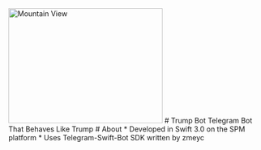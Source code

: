 <img src="http://static4.businessinsider.com/image/559e9efe6bb3f72c54679458/donald-trump-has-surged-to-the-top-of-2-new-2016-polls.jpg" alt="Mountain View" style="width:304px;height:228px;">
# Trump Bot
Telegram Bot That Behaves Like Trump
# About
* Developed in Swift 3.0 on the SPM platform
* Uses Telegram-Swift-Bot SDK written by zmeyc
